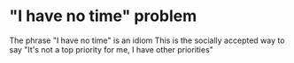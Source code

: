 # "I have no time" problem

The phrase "I have no time" is an idiom
This is the socially accepted way to say "It's not a top priority for me, I have other priorities"